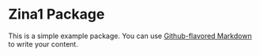 # Zina1 Package

This is a simple example package. You can use
[Github-flavored Markdown](https://guides.github.com/features/mastering-markdown/)
to write your content.